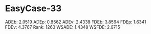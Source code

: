 # EasyCase-33

ADEb: 2.0519
ADEp: 0.8562
ADEv: 2.4338
FDEb: 3.8564
FDEp: 1.6341
FDEv: 4.3767
Rank: 1263
WSADE: 1.4348
WSFDE: 2.6715